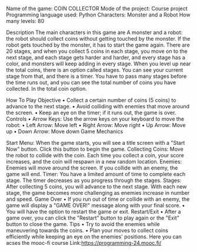 Name of the game: COIN COLLECTOR Mode of the project: Course project Programming language used: Python Characters: Monster and a Robot How many levels: 80

Description The main characters in this game are A monster and a robot: the robot should collect coins without getting touched by the monster. If the robot gets touched by the monster, it has to start the game again. There are 20 stages, and when you collect 5 coins in each stage, you move on to the next stage, and each stage gets harder and harder, and every stage has a color, and monsters will keep adding in every stage. When you level up near the total coins, there is an option called stages. You can see your current stage from that, and there is a timer. You have to pass many stages before the time runs out, and you can see the total number of coins you have collected. In the total coin option.

How To Play Objective • Collect a certain number of coins (5 coins) to advance to the next stage. • Avoid colliding with enemies that move around the screen. • Keep an eye on the timer; if it runs out, the game is over. Controls • Arrow Keys: Use the arrow keys on your keyboard to move the robot: • Left Arrow: Move left • Right Arrow: Move right • Up Arrow: Move up • Down Arrow: Move down Game Mechanics

Start Menu: When the game starts, you will see a title screen with a "Start Now" button. Click this button to begin the game.
Collecting Coins: Move the robot to collide with the coin. Each time you collect a coin, your score increases, and the coin will respawn in a new random location.
Enemies: Enemies will move around the screen. If you collide with an enemy, the game will end.
Timer: You have a limited amount of time to complete each stage. The timer decreases as you progress through the stages.
Stages: After collecting 5 coins, you will advance to the next stage. With each new stage, the game becomes more challenging as enemies increase in number and speed. Game Over • If you run out of time or collide with an enemy, the game will display a "GAME OVER!" message along with your final score. • You will have the option to restart the game or exit. Restart/Exit • After a game over, you can click the "Restart" button to play again or the "Exit" button to close the game. Tips • Try to avoid the enemies while maneuvering towards the coins. • Plan your moves to collect coins efficiently while keeping an eye on the enemies' positions.
Here you can acses the mooc-fi course Link:https://programming-24.mooc.fi/
